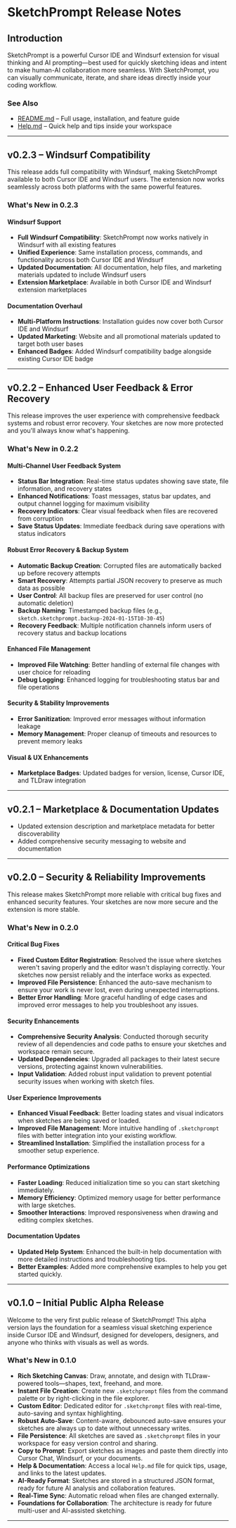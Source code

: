 # SketchPrompt Release Notes

## Introduction
SketchPrompt is a powerful Cursor IDE and Windsurf extension for visual thinking and AI prompting—best used for quickly sketching ideas and intent to make human-AI collaboration more seamless. With SketchPrompt, you can visually communicate, iterate, and share ideas directly inside your coding workflow.

### See Also
- [README.md](README.md) – Full usage, installation, and feature guide
- [Help.md](Help.md) – Quick help and tips inside your workspace 

---

## v0.2.3 – Windsurf Compatibility

This release adds full compatibility with Windsurf, making SketchPrompt available to both Cursor IDE and Windsurf users. The extension now works seamlessly across both platforms with the same powerful features.

### What's New in 0.2.3

#### **Windsurf Support**
- **Full Windsurf Compatibility**: SketchPrompt now works natively in Windsurf with all existing features
- **Unified Experience**: Same installation process, commands, and functionality across both Cursor IDE and Windsurf
- **Updated Documentation**: All documentation, help files, and marketing materials updated to include Windsurf users
- **Extension Marketplace**: Available in both Cursor IDE and Windsurf extension marketplaces

#### **Documentation Overhaul**
- **Multi-Platform Instructions**: Installation guides now cover both Cursor IDE and Windsurf
- **Updated Marketing**: Website and all promotional materials updated to target both user bases
- **Enhanced Badges**: Added Windsurf compatibility badge alongside existing Cursor IDE badge

---

## v0.2.2 – Enhanced User Feedback & Error Recovery

This release improves the user experience with comprehensive feedback systems and robust error recovery. Your sketches are now more protected and you'll always know what's happening.

### What's New in 0.2.2

#### **Multi-Channel User Feedback System**
- **Status Bar Integration**: Real-time status updates showing save state, file information, and recovery states
- **Enhanced Notifications**: Toast messages, status bar updates, and output channel logging for maximum visibility
- **Recovery Indicators**: Clear visual feedback when files are recovered from corruption
- **Save Status Updates**: Immediate feedback during save operations with status indicators

#### **Robust Error Recovery & Backup System**
- **Automatic Backup Creation**: Corrupted files are automatically backed up before recovery attempts
- **Smart Recovery**: Attempts partial JSON recovery to preserve as much data as possible
- **User Control**: All backup files are preserved for user control (no automatic deletion)
- **Backup Naming**: Timestamped backup files (e.g., `sketch.sketchprompt.backup-2024-01-15T10-30-45`)
- **Recovery Feedback**: Multiple notification channels inform users of recovery status and backup locations

#### **Enhanced File Management**
- **Improved File Watching**: Better handling of external file changes with user choice for reloading
- **Debug Logging**: Enhanced logging for troubleshooting status bar and file operations

#### **Security & Stability Improvements**
- **Error Sanitization**: Improved error messages without information leakage
- **Memory Management**: Proper cleanup of timeouts and resources to prevent memory leaks

#### **Visual & UX Enhancements**
- **Marketplace Badges**: Updated badges for version, license, Cursor IDE, and TLDraw integration

---

## v0.2.1 – Marketplace & Documentation Updates

- Updated extension description and marketplace metadata for better discoverability
- Added comprehensive security messaging to website and documentation

---

## v0.2.0 – Security & Reliability Improvements

This release makes SketchPrompt more reliable with critical bug fixes and enhanced security features. Your sketches are now more secure and the extension is more stable.

### What's New in 0.2.0

####  **Critical Bug Fixes**
- **Fixed Custom Editor Registration**: Resolved the issue where sketches weren't saving properly and the editor wasn't displaying correctly. Your sketches now persist reliably and the interface works as expected.
- **Improved File Persistence**: Enhanced the auto-save mechanism to ensure your work is never lost, even during unexpected interruptions.
- **Better Error Handling**: More graceful handling of edge cases and improved error messages to help you troubleshoot any issues.

####  **Security Enhancements**
- **Comprehensive Security Analysis**: Conducted thorough security review of all dependencies and code paths to ensure your sketches and workspace remain secure.
- **Updated Dependencies**: Upgraded all packages to their latest secure versions, protecting against known vulnerabilities.
- **Input Validation**: Added robust input validation to prevent potential security issues when working with sketch files.

####  **User Experience Improvements**
- **Enhanced Visual Feedback**: Better loading states and visual indicators when sketches are being saved or loaded.
- **Improved File Management**: More intuitive handling of `.sketchprompt` files with better integration into your existing workflow.
- **Streamlined Installation**: Simplified the installation process for a smoother setup experience.

####  **Performance Optimizations**
- **Faster Loading**: Reduced initialization time so you can start sketching immediately.
- **Memory Efficiency**: Optimized memory usage for better performance with large sketches.
- **Smoother Interactions**: Improved responsiveness when drawing and editing complex sketches.

####  **Documentation Updates**
- **Updated Help System**: Enhanced the built-in help documentation with more detailed instructions and troubleshooting tips.
- **Better Examples**: Added more comprehensive examples to help you get started quickly.

---

## v0.1.0 – Initial Public Alpha Release

Welcome to the very first public release of SketchPrompt! This alpha version lays the foundation for a seamless visual sketching experience inside Cursor IDE and Windsurf, designed for developers, designers, and anyone who thinks with visuals as well as words.

### What's New in 0.1.0

- **Rich Sketching Canvas**: Draw, annotate, and design with TLDraw-powered tools—shapes, text, freehand, and more.
- **Instant File Creation**: Create new `.sketchprompt` files from the command palette or by right-clicking in the file explorer.
- **Custom Editor**: Dedicated editor for `.sketchprompt` files with real-time, auto-saving and syntax highlighting.
- **Robust Auto-Save**: Content-aware, debounced auto-save ensures your sketches are always up to date without unnecessary writes.
- **File Persistence**: All sketches are saved as `.sketchprompt` files in your workspace for easy version control and sharing.
- **Copy to Prompt**: Export sketches as images and paste them directly into Cursor Chat, Windsurf, or your documents.
- **Help & Documentation**: Access a local `Help.md` file for quick tips, usage, and links to the latest updates.
- **AI-Ready Format**: Sketches are stored in a structured JSON format, ready for future AI analysis and collaboration features.
- **Real-Time Sync**: Automatic reload when files are changed externally.
- **Foundations for Collaboration**: The architecture is ready for future multi-user and AI-assisted sketching.

---

